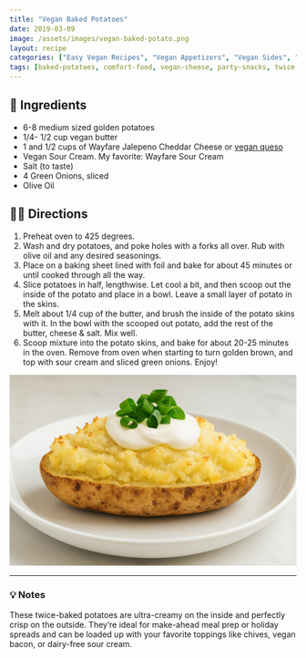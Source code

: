 ```yaml
---
title: "Vegan Baked Potatoes"
date: 2019-03-09
image: /assets/images/vegan-baked-potato.png
layout: recipe
categories: ["Easy Vegan Recipes", "Vegan Appetizers", "Vegan Sides", "Holiday Recipes"]
tags: [baked-potatoes, comfort-food, vegan-cheese, party-snacks, twice-baked]
---
```


## 🧾 Ingredients

- 6-8 medium sized golden potatoes
- 1/4- 1/2 cup vegan butter
- 1 and 1/2 cups of Wayfare Jalepeno Cheddar Cheese or [vegan queso](/vegan-queso)
- Vegan Sour Cream. My favorite: Wayfare Sour Cream
- Salt (to taste)
- 4 Green Onions, sliced
- Olive Oil

## 👩‍🍳 Directions

1. Preheat oven to 425 degrees.
2. Wash and dry potatoes, and poke holes with a forks all over. Rub with olive oil and any desired seasonings.
3. Place on a baking sheet lined with foil and bake for about 45 minutes or until cooked through all the way.
4. Slice potatoes in half, lengthwise.  Let cool a bit, and then scoop out the inside of the potato and place in a bowl. Leave a small layer of potato in the skins.
5. Melt about 1/4 cup of the butter, and brush the inside of the potato skins with it. In the bowl with the scooped out potato, add the rest of the butter, cheese &amp; salt. Mix well.
6. Scoop mixture into the potato skins, and bake for about 20-25 minutes in the oven. Remove from oven when starting to turn golden brown, and top with sour cream and sliced green onions. Enjoy!

![Vegan Baked Potato](/assets/images/vegan-baked-potato.png)

---

### 💡 Notes

These twice-baked potatoes are ultra-creamy on the inside and perfectly crisp on the outside. They’re ideal for make-ahead meal prep or holiday spreads and can be loaded up with your favorite toppings like chives, vegan bacon, or dairy-free sour cream.
